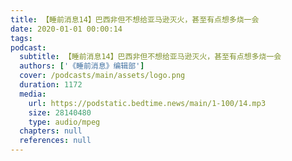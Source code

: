 ```yaml
---
title: 【睡前消息14】巴西非但不想给亚马逊灭火，甚至有点想多烧一会
date: 2020-01-01 00:00:14
tags:
podcast:
  subtitle: 【睡前消息14】巴西非但不想给亚马逊灭火，甚至有点想多烧一会
  authors: ['《睡前消息》编辑部']
  cover: /podcasts/main/assets/logo.png
  duration: 1172
  media:
    url: https://podstatic.bedtime.news/main/1-100/14.mp3
    size: 28140480
    type: audio/mpeg
  chapters: null
  references: null
---
```

